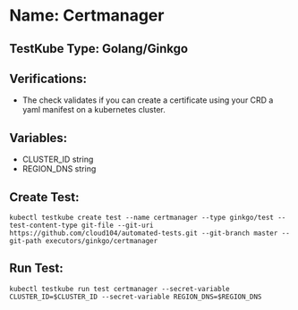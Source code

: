 # Name: Certmanager

## TestKube Type: Golang/Ginkgo

## Verifications:

- The check validates if  you can create a certificate using your CRD a yaml manifest on a kubernetes cluster.

## Variables:

- CLUSTER_ID string
- REGION_DNS string

## Create Test:

```
kubectl testkube create test --name certmanager --type ginkgo/test --test-content-type git-file --git-uri https://github.com/cloud104/automated-tests.git --git-branch master --git-path executors/ginkgo/certmanager
```

## Run Test:

```
kubectl testkube run test certmanager --secret-variable CLUSTER_ID=$CLUSTER_ID --secret-variable REGION_DNS=$REGION_DNS 
```
